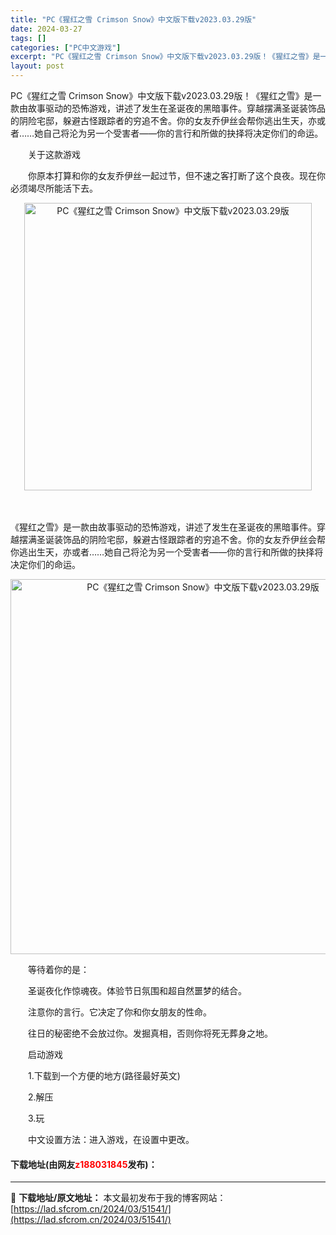 ```yaml
---
title: "PC《猩红之雪 Crimson Snow》中文版下载v2023.03.29版"
date: 2024-03-27
tags: []
categories: ["PC中文游戏"]
excerpt: "PC《猩红之雪 Crimson Snow》中文版下载v2023.03.29版！《猩红之雪》是一款由故事驱动的恐怖游戏，讲述了发生在圣诞夜的黑暗事件。穿越摆满圣诞装饰品的阴险宅邸，躲避古怪跟踪者的穷追不舍。你的女友乔伊丝会帮你逃出生天，亦或者&hellip;&hellip;她自己将沦为另一个受害者&amp;m&hellip;"
layout: post
---
```


 <p>PC《猩红之雪 Crimson Snow》中文版下载v2023.03.29版！《猩红之雪》是一款由故事驱动的恐怖游戏，讲述了发生在圣诞夜的黑暗事件。穿越摆满圣诞装饰品的阴险宅邸，躲避古怪跟踪者的穷追不舍。你的女友乔伊丝会帮你逃出生天，亦或者&hellip;&hellip;她自己将沦为另一个受害者&mdash;&mdash;你的言行和所做的抉择将决定你们的命运。</p> <p>　　关于这款游戏</p> <p>　　你原本打算和你的女友乔伊丝一起过节，但不速之客打断了这个良夜。现在你必须竭尽所能活下去。</p> <p align="center"><img align="" border="0" src="https://lad.sfcrom.cn/wp-content/uploads/2024/03/20240327_6603aa0639b3e.webp" width="460" alt="PC《猩红之雪 Crimson Snow》中文版下载v2023.03.29版" /></p> <p>　</p> <p>《猩红之雪》是一款由故事驱动的恐怖游戏，讲述了发生在圣诞夜的黑暗事件。穿越摆满圣诞装饰品的阴险宅邸，躲避古怪跟踪者的穷追不舍。你的女友乔伊丝会帮你逃出生天，亦或者&hellip;&hellip;她自己将沦为另一个受害者&mdash;&mdash;你的言行和所做的抉择将决定你们的命运。</p> <p align="center"><img align="" border="0" src="https://lad.sfcrom.cn/wp-content/uploads/2024/03/20240327_6603aa069949e.webp" width="600" alt="PC《猩红之雪 Crimson Snow》中文版下载v2023.03.29版" /></p> <p>　　等待着你的是：</p> <p>　　圣诞夜化作惊魂夜。体验节日氛围和超自然噩梦的结合。</p> <p>　　注意你的言行。它决定了你和你女朋友的性命。</p> <p>　　往日的秘密绝不会放过你。发掘真相，否则你将死无葬身之地。</p> <p>　　启动游戏</p> <p>　　1.下载到一个方便的地方(路径最好英文)</p> <p>　　2.解压</p> <p>　　3.玩</p> <p>　　中文设置方法：进入游戏，在设置中更改。</p> <p><h4>下载地址(由网友<font color="red">z188031845</font>发布)：</h4></p> 

---
📖 **下载地址/原文地址：** 本文最初发布于我的博客网站：[https://lad.sfcrom.cn/2024/03/51541/](https://lad.sfcrom.cn/2024/03/51541/)
